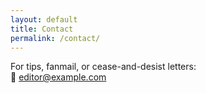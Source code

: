 ```yaml
---
layout: default
title: Contact
permalink: /contact/
---
```

For tips, fanmail, or cease-and-desist letters:  
📧 editor@example.com
